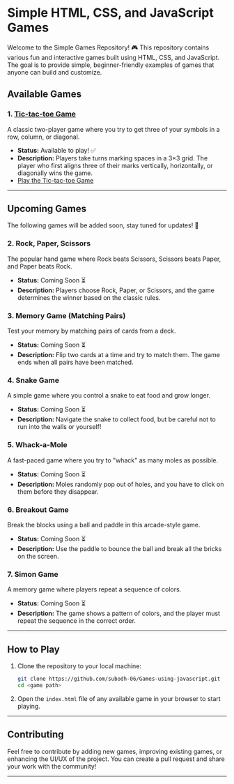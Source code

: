# Simple HTML, CSS, and JavaScript Games

Welcome to the Simple Games Repository! 🎮 This repository contains various fun and interactive games built using HTML, CSS, and JavaScript. The goal is to provide simple, beginner-friendly examples of games that anyone can build and customize.

## Available Games

### 1. [Tic-tac-toe Game](./Tic-tac-toe-Game)
A classic two-player game where you try to get three of your symbols in a row, column, or diagonal.

- **Status:** Available to play! ✅
- **Description:** Players take turns marking spaces in a 3×3 grid. The player who first aligns three of their marks vertically, horizontally, or diagonally wins the game.
- [Play the Tic-tac-toe Game](https://onjsgame.netlify.app/tic-tac-toe-game/)

---

## Upcoming Games

The following games will be added soon, stay tuned for updates! 👾

### 2. Rock, Paper, Scissors
The popular hand game where Rock beats Scissors, Scissors beats Paper, and Paper beats Rock.

- **Status:** Coming Soon ⏳
- **Description:** Players choose Rock, Paper, or Scissors, and the game determines the winner based on the classic rules.

### 3. Memory Game (Matching Pairs)
Test your memory by matching pairs of cards from a deck.

- **Status:** Coming Soon ⏳
- **Description:** Flip two cards at a time and try to match them. The game ends when all pairs have been matched.

### 4. Snake Game
A simple game where you control a snake to eat food and grow longer.

- **Status:** Coming Soon ⏳
- **Description:** Navigate the snake to collect food, but be careful not to run into the walls or yourself!

### 5. Whack-a-Mole
A fast-paced game where you try to "whack" as many moles as possible.

- **Status:** Coming Soon ⏳
- **Description:** Moles randomly pop out of holes, and you have to click on them before they disappear.

### 6. Breakout Game
Break the blocks using a ball and paddle in this arcade-style game.

- **Status:** Coming Soon ⏳
- **Description:** Use the paddle to bounce the ball and break all the bricks on the screen.

### 7. Simon Game
A memory game where players repeat a sequence of colors.

- **Status:** Coming Soon ⏳
- **Description:** The game shows a pattern of colors, and the player must repeat the sequence in the correct order.

---

## How to Play

1. Clone the repository to your local machine:

    ```bash
    git clone https://github.com/subodh-06/Games-using-javascript.git
    cd <game path>
    ```

2. Open the `index.html` file of any available game in your browser to start playing.

---

## Contributing

Feel free to contribute by adding new games, improving existing games, or enhancing the UI/UX of the project. You can create a pull request and share your work with the community!

---
